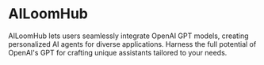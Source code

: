 # AILoomHub
AILoomHub lets users seamlessly integrate OpenAI GPT models, creating personalized AI agents for diverse applications. Harness the full potential of OpenAI's GPT for crafting unique assistants tailored to your needs.
